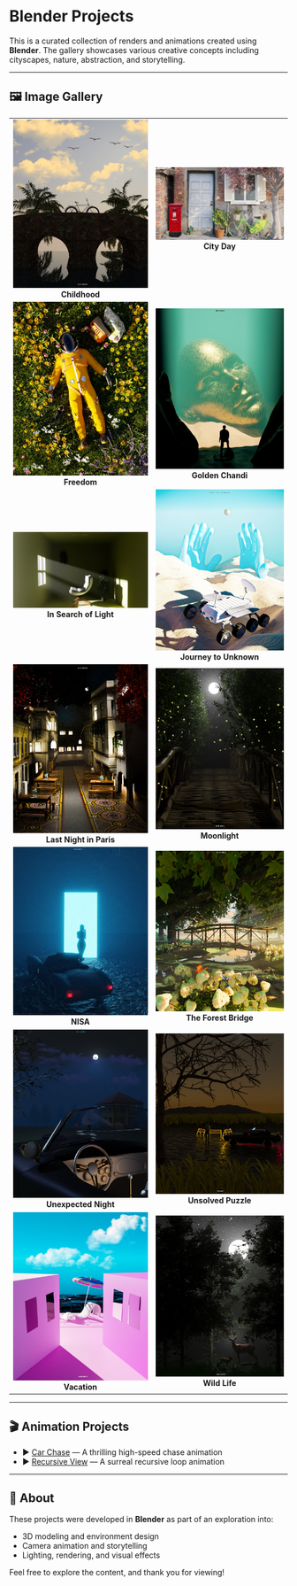# Blender Projects

This is a curated collection of renders and animations created using **Blender**. The gallery showcases various creative concepts including cityscapes, nature, abstraction, and storytelling.

---

## 🖼️ Image Gallery

| | |
|:--:|:--:|
| ![Childhood](Blender%20Projects/Childhood.jpg) <br>**Childhood** | ![City Day](Blender%20Projects/City%20day.jpg) <br>**City Day** |
| ![Freedom](Blender%20Projects/Freedom.jpg) <br>**Freedom** | ![Golden Chandi](Blender%20Projects/Golden%20Chandi.jpg) <br>**Golden Chandi** |
| ![In Search of Light](Blender%20Projects/In%20Search%20of%20Light.jpg) <br>**In Search of Light** | ![Journey to Unknown](Blender%20Projects/Journey%20to%20Unknown.jpg) <br>**Journey to Unknown** |
| ![Last Night in Paris](Blender%20Projects/Last%20Night%20in%20Paris.jpg) <br>**Last Night in Paris** | ![Moonlight](Blender%20Projects/Moonlight.jpg) <br>**Moonlight** |
| ![NISA](Blender%20Projects/NISA.jpg) <br>**NISA** | ![The Forest Bridge](Blender%20Projects/The%20Forest%20Bridge.jpg) <br>**The Forest Bridge** |
| ![Unexpected Night](Blender%20Projects/Unexpected%20Night.jpg) <br>**Unexpected Night** | ![Unsolved Puzzle](Blender%20Projects/Unsolved%20Puzzle.jpg) <br>**Unsolved Puzzle** |
| ![Vacation](Blender%20Projects/Vacation.jpg) <br>**Vacation** | ![Wild Life](Blender%20Projects/Wild%20Life.jpg) <br>**Wild Life** |

---

## 🎬 Animation Projects

- ▶️ [Car Chase](Blender%20Projects/Car%20Chase.mp4) — A thrilling high-speed chase animation  
- ▶️ [Recursive View](Blender%20Projects/Recursive%20view.mp4) — A surreal recursive loop animation

---

## 📁 About

These projects were developed in **Blender** as part of an exploration into:
- 3D modeling and environment design
- Camera animation and storytelling
- Lighting, rendering, and visual effects

Feel free to explore the content, and thank you for viewing!
